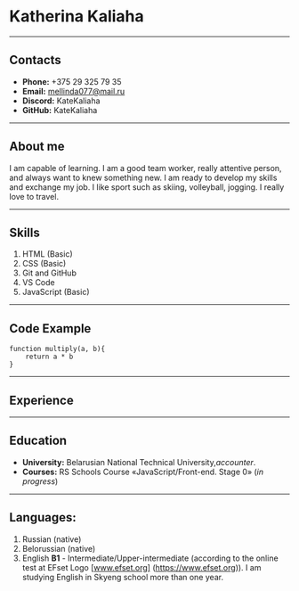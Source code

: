 # Katherina Kaliaha

***

## Contacts
- **Phone:** +375 29 325 79 35
- **Email:** mellinda077@mail.ru
- **Discord:** KateKaliaha
- **GitHub:** KateKaliaha

***

## About me
I am capable of learning. I am a good team worker, really attentive person, and always want to knew something new. I am ready to develop my skills and exchange my job. I like sport such as skiing, volleyball, jogging. I really love to travel.

***

## Skills
1. HTML (Basic)
2. CSS (Basic)
3. Git and GitHub
4. VS Code
5. JavaScript (Basic)

***

## Code Example
    function multiply(a, b){
        return a * b
    }

***

## Experience

***

## Education
- **University:** Belarusian National Technical University,*accounter*.
- **Courses:** RS Schools Course «JavaScript/Front-end. Stage 0» (*in progress*)

***

## Languages:
1. Russian (native)
2. Belorussian (native)
3. English **B1** - Intermediate/Upper-intermediate (according to the online test at EFset Logo [www.efset.org] (https://www.efset.org)). I am studying English in Skyeng school more than one year.
